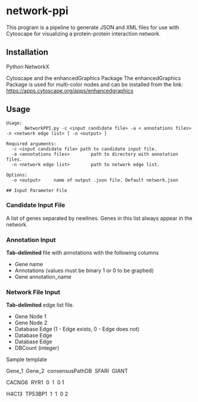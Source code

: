 # network-ppi

This program is a pipeline to generate JSON and XML files for use with Cytoscape for visualizing a protein-protein interaction network.

## Installation
Python NetworkX

Cytoscape and the enhancedGraphics Package
The enhancedGraphics Package is used for multi-color nodes and can be installed from the link:
https://apps.cytoscape.org/apps/enhancedgraphics


## Usage
```
Usage:
       NetworkPPI.py -c <input candidate file> -a < annotations files> -n <network edge list> [ -o <output> ]

Required arguments:
  -c <input candidate file>	path to candidate input file. 
  -a <annotations files>		path to directory with annotation files. 
  -n <network edge list>		path to network edge list. 
                                                    
Options:
  -o <output>     name of output .json file. Default network.json

## Input Parameter File
```
### Candidate Input File

A list of genes separated by newlines. Genes in this list always appear in the network.

### Annotation Input
**Tab-delimited** file with annotations with the following columns
 - Gene name
 - Annotations (values must be binary 1 or 0 to be graphed)
 - Gene	annotation_name

### Network File Input
**Tab-delimited** edge list file.
- Gene Node 1
- Gene Node 2
- Database Edge (1 - Edge exists, 0 - Edge does not)
- Database Edge
- Database Edge
- DBCount (integer)

Sample template

Gene_1&nbsp;&nbsp;Gene_2&nbsp;&nbsp;consensusPathDB&nbsp;&nbsp;SFARI&nbsp;&nbsp;GIANT

CACNG6&nbsp;&nbsp;RYR1&nbsp;&nbsp;0&nbsp;&nbsp;1&nbsp;&nbsp;0&nbsp;1

H4C13&nbsp;&nbsp;TP53BP1&nbsp;&nbsp;1&nbsp;&nbsp;1&nbsp;&nbsp;0&nbsp;2



